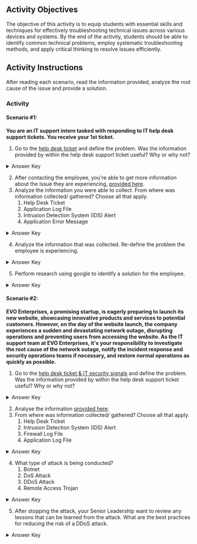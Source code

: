 ## Activity Objectives
The objective of this activity is to equip students with essential skills and techniques for effectively troubleshooting technical issues across various devices and systems. By the end of the activity, students should be able to identify common technical problems, employ systematic troubleshooting methods, and apply critical thinking to resolve issues efficiently.

## Activity Instructions
After reading each scenario, read the information provided, analyze the root cause of the issue and provide a solution.

### Activity
#### Scenario #1:
**You are an IT support intern tasked with responding to IT help desk support tickets. You receive your 1st ticket.**

1. Go to the [help desk ticket](https://docs.google.com/document/d/1zauEigKnsgGybNV4AKWcSDZy7cR1-CcXcy2tI14-b8M/edit?usp=drive_link) and define the problem. Was the information provided by within the help desk support ticket useful? Why or why not?
<details closed>
<summary>Answer Key</summary>
The employee is experiencing a problem with Virtual Box, a hypervisor, when trying to set up a virtual machine. However, because of the vagueness of the title, lack of details about the error or circumstances that led to the issue, as well as  no log file, screenshots. etc. As a member of the IT support team the information provided in the ticket makes it hard to diagnose the issue.
</details>

2. After contacting the employee, you're able to get more information about the issue they are experiencing, [provided here](https://drive.google.com/drive/folders/1O9OmAb8HfgcrVxJk8uInp0MkTQeGNgG_?usp=drive_link).
3. Analyze the information you were able to collect. From where was information collected/ gathered? Choose all that apply.
    1.	Help Desk Ticket
    2.	Application Log File
    3.	Intrusion Detection System (IDS) Alert
    4.	Application Error Message
<details closed>
<summary>Answer Key</summary>
Help Desk Ticket, Application Log File, Application Error Message
</details>

4. Analyze the information that was collected. Re-define the problem the employee is experiencing.
<details closed>
<summary>Answer Key</summary>
The employee is experiencing a problem with Virtual Box due to trying to install deploy a Ubunto ISO file formatted for Windows x86-64 emulation, instead of amd64 ISO meant for a Mac User
</details>

5. Perform research using google to identify a solution for the employee.
<details closed>
<summary>Answer Key</summary>
The employee should download the correct ISO file from the Ubunto website meant for their Macbook, and retry.
</details>

#### Scenario #2: 
**EVO Enterprises, a promising startup, is eagerly preparing to launch its new website, showcasing innovative products and services to potential customers. However, on the day of the website launch, the company experiences a sudden and devastating network outage, disrupting operations and preventing users from accessing the website. As the IT support team at EVO Enterprises, it's your responsibility to investigate the root cause of the network outage, notify the incident response and security operations teams if necessary, and restore normal operations as quickly as possible.**

1. Go to the [help desk ticket & IT security signals](https://drive.google.com/drive/folders/1TpOQ9zpbaXjKuAMoupR8bGlV4jdYIIiN?usp=drive_link) and define the problem. Was the information provided by within the help desk support ticket useful? Why or why not?
<details closed>
<summary>Answer Key</summary>
The company is experiencing a concerning amount of traffic to the website coming from IP addresses that are apart of a known botnet. This information is very important as it also includes the IP addresses the used in the attack.
</details>

2. Analyse the information [provided here](https://drive.google.com/drive/folders/1O9OmAb8HfgcrVxJk8uInp0MkTQeGNgG_?usp=drive_link).
3. From where was information collected/ gathered? Choose all that apply.
    1.	Help Desk Ticket
    2.	Intrusion Detection System (IDS) Alert
    3.	Firewall Log File
    4.	Application Log File
<details closed>
<summary>Answer Key</summary>
Help Desk Ticket, Intrusion Detection System (IDS) Alert, Firewall Log File, Application Log File
</details>

4. What type of attack is being conducted?
    1.	Botnet
    2.	DoS Attack
    3.	DDoS Attack
    4.	Remote Access Trojan
<details closed>
<summary>Answer Key</summary>
DDoS Attack
</details>

5. After stopping the attack, your Senior Leadership want to review any lessons that can be learned from the attack. What are the best practices for reducing the risk of a DDoS attack.
<details closed>
<summary>Answer Key</summary>
Implement an incident response plan, network and endpoint security monitoring, load balancing, and rate limiting using firewalls, HTTP headers, etc.
</details>


